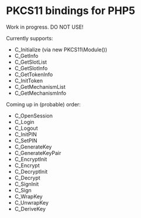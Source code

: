 # PKCS11 bindings for PHP5

Work in progress. DO NOT USE!

Currently supports:

* C_Initialize (via new PKCS11\Module())
* C_GetInfo
* C_GetSlotList
* C_GetSlotInfo
* C_GetTokenInfo
* C_InitToken
* C_GetMechanismList
* C_GetMechanismInfo

Coming up in (probable) order:
* C_OpenSession
* C_Login
* C_Logout
* C_InitPIN
* C_SetPIN
* C_GenerateKey
* C_GenerateKeyPair
* C_EncryptInit
* C_Encrypt
* C_DecryptInit
* C_Decrypt
* C_SignInit
* C_Sign
* C_WrapKey
* C_UnwrapKey
* C_DeriveKey
